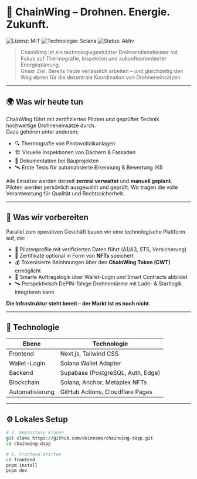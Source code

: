 # 🚁 ChainWing – Drohnen. Energie. Zukunft.

![Lizenz: MIT](https://img.shields.io/badge/license-MIT-green.svg)
![Technologie: Solana](https://img.shields.io/badge/Technologie-Solana-blueviolet)
![Status: Aktiv](https://img.shields.io/badge/status-pilotphase-success)

> ChainWing ist ein technologiegestützter Drohnendienstleister mit Fokus auf Thermografie, Inspektion und zukunftsorientierter Energieplanung.  
> Unser Ziel: Bereits heute verlässlich arbeiten – und gleichzeitig den Weg ebnen für die dezentrale Koordination von Drohneneinsätzen.

---

## 🌍 Was wir heute tun

ChainWing führt mit zertifizierten Piloten und geprüfter Technik hochwertige Drohneneinsätze durch.  
Dazu gehören unter anderem:

- 🔍 Thermografie von Photovoltaikanlagen
- 🏗️ Visuelle Inspektionen von Dächern & Fassaden
- 📸 Dokumentation bei Bauprojekten
- 🛰️ Erste Tests für automatisierte Erkennung & Bewertung (KI)

Alle Einsätze werden derzeit **zentral verwaltet** und **manuell geplant**.  
Piloten werden persönlich ausgewählt und geprüft. Wir tragen die volle Verantwortung für Qualität und Rechtssicherheit.

---

## 🔮 Was wir vorbereiten

Parallel zum operativen Geschäft bauen wir eine technologische Plattform auf, die:

- 💼 Pilotenprofile mit verifizierten Daten führt (A1/A3, STS, Versicherung)
- 🧾 Zertifikate optional in Form von **NFTs** speichert
- 💰 Tokenisierte Belohnungen über den **ChainWing Token (CWT)** ermöglicht
- 🧠 Smarte Auftragslogik über Wallet-Login und Smart Contracts abbildet
- 🛰️ Perspektivisch DePIN-fähige Drohnentürme mit Lade- & Startlogik integrieren kann

**Die Infrastruktur steht bereit – der Markt ist es noch nicht.**

---

## 🧱 Technologie

| Ebene         | Technologie                             |
|---------------|------------------------------------------|
| Frontend      | Next.js, Tailwind CSS                    |
| Wallet-Login  | Solana Wallet Adapter                    |
| Backend       | Supabase (PostgreSQL, Auth, Edge)        |
| Blockchain    | Solana, Anchor, Metaplex NFTs            |
| Automatisierung | GitHub Actions, Cloudflare Pages      |

---

## ⚙️ Lokales Setup

```bash
# 1. Repository klonen
git clone https://github.com/deinname/chainwing-dapp.git
cd chainwing-dapp

# 2. Frontend starten
cd frontend
pnpm install
pnpm dev
